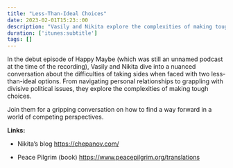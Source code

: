 ```yaml
---
title: "Less-Than-Ideal Choices"
date: 2023-02-01T15:23::00
description: "Vasily and Nikita explore the complexities of making tough choices in a world of competing perspectives in the debut episode."
duration: ['itunes:subtitle']
tags: []
---
```


<p>In the debut episode of Happy Maybe (which was still an unnamed podcast at the time of the recording), Vasily and Nikita dive into a nuanced conversation about the difficulties of taking sides when faced with two less-than-ideal options. From navigating personal relationships to grappling with divisive political issues, they explore the complexities of making tough choices.</p><p>Join them for a gripping conversation on how to find a way forward in a world of competing perspectives.</p><p><strong>Links:</strong></p><ul><li><p>Nikita’s blog <a target="_blank" rel="noopener noreferrer nofollow" href="https://chepanov.com/">https://chepanov.com/</a>&nbsp;</p></li><li><p>Peace Pilgrim (book) <a target="_blank" rel="noopener noreferrer nofollow" href="https://www.peacepilgrim.org/translations">https://www.peacepilgrim.org/translations</a>&nbsp;</p></li></ul>
